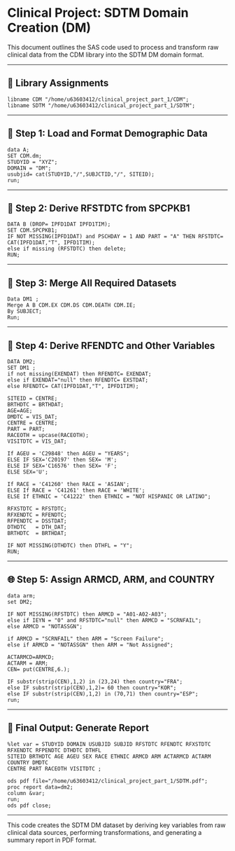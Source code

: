 
# Clinical Project: SDTM Domain Creation (DM)

This document outlines the SAS code used to process and transform raw clinical data from the CDM library into the SDTM DM domain format.

---

## 📁 Library Assignments
```sas
libname CDM "/home/u63603412/clinical_project_part_1/CDM";
libname SDTM "/home/u63603412/clinical_project_part_1/SDTM";
```

---

## 🧱 Step 1: Load and Format Demographic Data
```sas
data A;
SET CDM.dm;
STUDYID = "XYZ";
DOMAIN = "DM";
usubjid= cat(STUDYID,"/",SUBJCTID,"/", SITEID);
run;
```

---

## 📅 Step 2: Derive RFSTDTC from SPCPKB1
```sas
DATA B (DROP= IPFD1DAT IPFD1TIM);
SET CDM.SPCPKB1;
IF NOT MISSING(IPFD1DAT) and PSCHDAY = 1 AND PART = "A" THEN RFSTDTC= CAT(IPFD1DAT,"T", IPFD1TIM);
else if missing (RFSTDTC) then delete;
RUN;
```

---

## 🔗 Step 3: Merge All Required Datasets
```sas
Data DM1 ;
Merge A B CDM.EX CDM.DS CDM.DEATH CDM.IE;
By SUBJECT;
Run;
```

---

## 📌 Step 4: Derive RFENDTC and Other Variables
```sas
DATA DM2;
SET DM1 ;
if not missing(EXENDAT) then RFENDTC= EXENDAT;
else if EXENDAT="null" then RFENDTC= EXSTDAT;
else RFENDTC= CAT(IPFD1DAT,"T", IPFD1TIM);

SITEID = CENTRE;
BRTHDTC = BRTHDAT;
AGE=AGE;
DMDTC = VIS_DAT;
CENTRE = CENTRE;
PART = PART;
RACEOTH = upcase(RACEOTH);
VISITDTC = VIS_DAT;

If AGEU = 'C29848' then AGEU = "YEARS";
ELSE IF SEX='C20197' then SEX= 'M'; 
ELSE IF SEX='C16576' then SEX= 'F'; 
ELSE SEX='U';

If RACE = 'C41260' then RACE = 'ASIAN';
ELSE If RACE = 'C41261' then RACE = 'WHITE';
ELSE If ETHNIC = 'C41222' then ETHNIC = "NOT HISPANIC OR LATINO";

RFXSTDTC = RFSTDTC;  
RFXENDTC = RFENDTC; 
RFPENDTC = DSSTDAT;
DTHDTC   = DTH_DAT;
BRTHDTC  = BRTHDAT;

IF NOT MISSING(DTHDTC) then DTHFL = "Y";
RUN;
```

---

## 🌐 Step 5: Assign ARMCD, ARM, and COUNTRY
```sas
data arm;
set DM2;

IF NOT MISSING(RFSTDTC) then ARMCD = "A01-A02-A03";
else if IEYN = "0" and RFSTDTC="null" then ARMCD = "SCRNFAIL";
else ARMCD = "NOTASSGN";

if ARMCD = "SCRNFAIL" then ARM = "Screen Failure";
else if ARMCD = "NOTASSGN" then ARM = "Not Assigned";

ACTARMCD=ARMCD;
ACTARM = ARM;
CEN= put(CENTRE,6.);

IF substr(strip(CEN),1,2) in (23,24) then country="FRA";
else IF substr(strip(CEN),1,2)= 60 then country="KOR";
else IF substr(strip(CEN),1,2) in (70,71) then country="ESP";
run;
```

---

## 📝 Final Output: Generate Report
```sas
%let var = STUDYID DOMAIN USUBJID SUBJID RFSTDTC RFENDTC RFXSTDTC RFXENDTC RFPENDTC DTHDTC DTHFL
SITEID BRTHDTC AGE AGEU SEX RACE ETHNIC ARMCD ARM ACTARMCD ACTARM COUNTRY DMDTC
CENTRE PART RACEOTH VISITDTC ;

ods pdf file="/home/u63603412/clinical_project_part_1/SDTM.pdf";
proc report data=dm2;
column &var;
run;
ods pdf close;
```

---

This code creates the SDTM DM dataset by deriving key variables from raw clinical data sources, performing transformations, and generating a summary report in PDF format.
